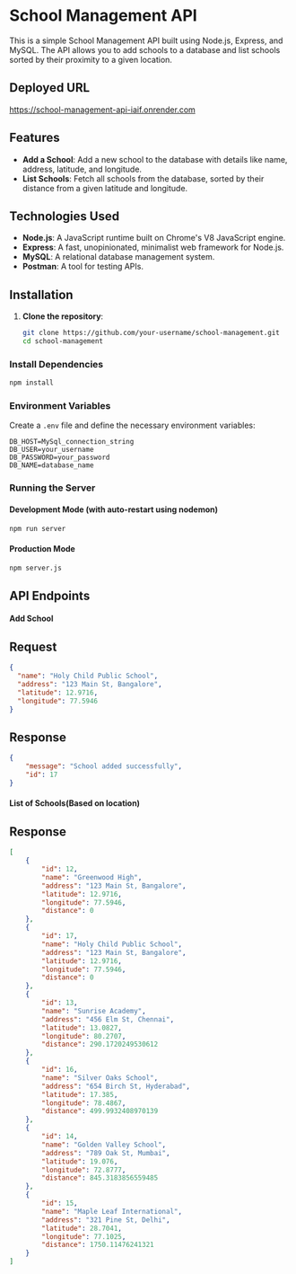 # School Management API

This is a simple School Management API built using Node.js, Express, and MySQL. The API allows you to add schools to a database and list schools sorted by their proximity to a given location.
## Deployed URL
https://school-management-api-iaif.onrender.com

## Features

- **Add a School**: Add a new school to the database with details like name, address, latitude, and longitude.
- **List Schools**: Fetch all schools from the database, sorted by their distance from a given latitude and longitude.

## Technologies Used

- **Node.js**: A JavaScript runtime built on Chrome's V8 JavaScript engine.
- **Express**: A fast, unopinionated, minimalist web framework for Node.js.
- **MySQL**: A relational database management system.
- **Postman**: A tool for testing APIs.

## Installation

1. **Clone the repository**:
   ```bash
   git clone https://github.com/your-username/school-management.git
   cd school-management

  ### Install Dependencies
```sh
npm install
```

### Environment Variables
Create a `.env` file and define the necessary environment variables:
```
DB_HOST=MySql_connection_string
DB_USER=your_username
DB_PASSWORD=your_password
DB_NAME=database_name
```

### Running the Server
#### Development Mode (with auto-restart using nodemon)
```sh
npm run server
```
#### Production Mode
```sh
npm server.js
``` 
## API Endpoints
#### Add School
## Request
```json
{
  "name": "Holy Child Public School",
  "address": "123 Main St, Bangalore",
  "latitude": 12.9716,
  "longitude": 77.5946
}
```
## Response
```json
{
    "message": "School added successfully",
    "id": 17
}
```
#### List of Schools(Based on location)
## Response
```json
[
    {
        "id": 12,
        "name": "Greenwood High",
        "address": "123 Main St, Bangalore",
        "latitude": 12.9716,
        "longitude": 77.5946,
        "distance": 0
    },
    {
        "id": 17,
        "name": "Holy Child Public School",
        "address": "123 Main St, Bangalore",
        "latitude": 12.9716,
        "longitude": 77.5946,
        "distance": 0
    },
    {
        "id": 13,
        "name": "Sunrise Academy",
        "address": "456 Elm St, Chennai",
        "latitude": 13.0827,
        "longitude": 80.2707,
        "distance": 290.1720249530612
    },
    {
        "id": 16,
        "name": "Silver Oaks School",
        "address": "654 Birch St, Hyderabad",
        "latitude": 17.385,
        "longitude": 78.4867,
        "distance": 499.9932408970139
    },
    {
        "id": 14,
        "name": "Golden Valley School",
        "address": "789 Oak St, Mumbai",
        "latitude": 19.076,
        "longitude": 72.8777,
        "distance": 845.3183856559485
    },
    {
        "id": 15,
        "name": "Maple Leaf International",
        "address": "321 Pine St, Delhi",
        "latitude": 28.7041,
        "longitude": 77.1025,
        "distance": 1750.11476241321
    }
]
```
